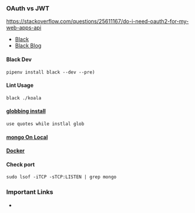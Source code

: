 ### OAuth vs JWT

https://stackoverflow.com/questions/25611167/do-i-need-oauth2-for-my-web-apps-api

- [Black](https://github.com/psf/black)
- [Black Blog](https://www.freecodecamp.org/news/auto-format-your-python-code-with-black/)

#### Black Dev
```pipenv install black --dev --pre)```

#### Lint Usage
```black ./koala```

#### [globbing install](https://stackoverflow.com/questions/30539798/zsh-no-matches-found-requestssecurity)
```use quotes while instlal glob```

#### [mongo On Local](https://docs.mongodb.com/manual/tutorial/install-mongodb-on-os-x/)

#### [Docker](https://hub.docker.com/editions/community/docker-ce-desktop-mac/)

#### Check port
```sudo lsof -iTCP -sTCP:LISTEN | grep mongo```


### Important Links
 - 